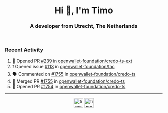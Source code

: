 <h1 align="center">Hi 👋, I'm Timo</h1>
<h3 align="center">A developer from Utrecht, The Netherlands</h3>
<br/>
<!-- https://github.com/rahuldkjain/github-profile-readme-generator --!>

<!--  <p align="left"><img src="https://github-readme-stats.vercel.app/api?username=timoglastra&show_icons=true&count_private=true&" alt="timoglastra" /></p> --!>

<!--
Github language stats
<p align="left"><img src="https://github-readme-stats.vercel.app/api/top-langs/?username=timoglastra&layout=compact" alt="timoglastra" /><p>
-->

<!-- Codestats language stats -->
<!-- <p align="left"><img src="https://codestats-readme.vercel.app/api/top-langs/?username=timoglastra&layout=compact&language_count=12" alt="timoglastra" /><p>    --!>
  
<h3>Recent Activity</h3>

<!--START_SECTION:activity-->
1. 💪 Opened PR [#239](https://github.com/openwallet-foundation/credo-ts-ext/pull/239) in [openwallet-foundation/credo-ts-ext](https://github.com/openwallet-foundation/credo-ts-ext)
2. ❗ Opened issue [#113](https://github.com/openwallet-foundation/tac/issues/113) in [openwallet-foundation/tac](https://github.com/openwallet-foundation/tac)
3. 🗣 Commented on [#1755](https://github.com/openwallet-foundation/credo-ts/pull/1755#issuecomment-1940348481) in [openwallet-foundation/credo-ts](https://github.com/openwallet-foundation/credo-ts)
4. 🎉 Merged PR [#1755](https://github.com/openwallet-foundation/credo-ts/pull/1755) in [openwallet-foundation/credo-ts](https://github.com/openwallet-foundation/credo-ts)
5. 💪 Opened PR [#1754](https://github.com/openwallet-foundation/credo-ts/pull/1754) in [openwallet-foundation/credo-ts](https://github.com/openwallet-foundation/credo-ts)
<!--END_SECTION:activity-->

---

<p align="center">
<a href="https://twitter.com/timoglastra" target="blank"><img align="center" src="https://cdn.jsdelivr.net/npm/simple-icons@3.0.1/icons/twitter.svg" alt="timoglastra" height="30" width="30" /></a>
<a href="https://linkedin.com/in/timoglastra" target="blank"><img align="center" src="https://cdn.jsdelivr.net/npm/simple-icons@3.0.1/icons/linkedin.svg" alt="timoglastra" height="30" width="30" /></a>
</p>



